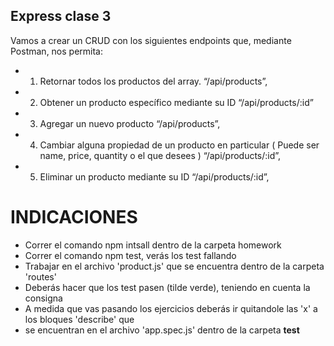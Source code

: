 ## Express clase 3

Vamos a crear un CRUD con los siguientes endpoints que, mediante Postman, nos permita:

- 1. Retornar todos los productos del array. “/api/products”,
- 2. Obtener un producto específico mediante su ID “/api/products/:id”
- 3. Agregar un nuevo producto “/api/products”,
- 4. Cambiar alguna propiedad de un producto en particular ( Puede ser name, price, quantity o el que desees ) “/api/products/:id”,
- 5. Eliminar un producto mediante su ID “/api/products/:id”,


# INDICACIONES 
- Correr el comando npm intsall dentro de la carpeta homework
- Correr el comando npm test, verás los test fallando
- Trabajar en el archivo 'product.js' que se encuentra dentro de la carpeta 'routes'
- Deberás hacer que los test pasen (tilde verde), teniendo en cuenta la consigna
- A medida que vas pasando los ejercicios deberás ir quitandole las 'x' a los bloques 'describe' que
- se encuentran en el archivo 'app.spec.js' dentro de la carpeta __test__